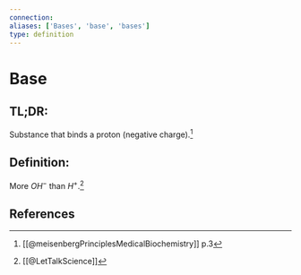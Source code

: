 ```yaml
---
connection:
aliases: ['Bases', 'base', 'bases']
type: definition
---
```


# Base

## TL;DR:
Substance that binds a proton (negative charge).[^1]

## Definition:
More $OH^-$ than $H^+$.[^2]

## References

[^1]: [[@meisenbergPrinciplesMedicalBiochemistry]] p.3
[^2]: [[@LetTalkScience]]